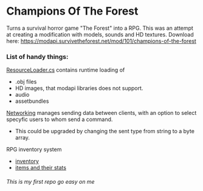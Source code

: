 # Champions Of The Forest
Turns a survival horror game "The Forest" into a RPG.
This was an attempt at creating a modification with models, sounds and HD textures.
Download here: https://modapi.survivetheforest.net/mod/101/champions-of-the-forest


### List of handy things:
[ResourceLoader.cs](https://github.com/Hazardu/ChampionsOfForest/blob/master/Res/ResourceLoader.cs) contains runtime loading of
-  .obj files
-  HD images, that modapi libraries does not support.
-  audio
-  assetbundles


[Networking](https://github.com/Hazardu/ChampionsOfForest/tree/master/Network) manages sending data between clients, with an option to select specyfic users to whom send a command.
- This could be upgraded by changing the sent type from string to a byte array.


RPG inventory system
- [inventory](https://github.com/Hazardu/ChampionsOfForest/blob/master/Player/Inventory.cs)
- [items and their stats](https://github.com/Hazardu/ChampionsOfForest/tree/master/Items)




###### *This is my first repo go easy on me*
